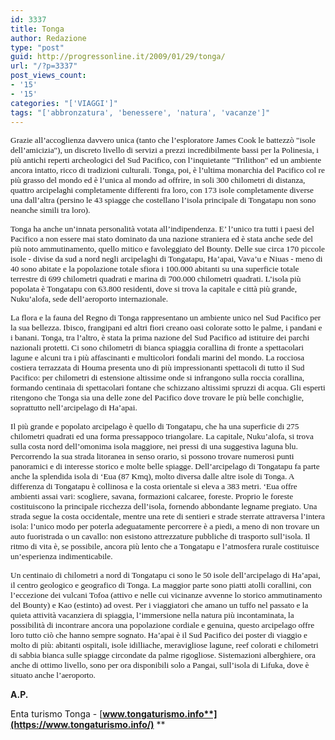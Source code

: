 ```yaml
---
id: 3337
title: Tonga
author: Redazione
type: "post"
guid: http://progressonline.it/2009/01/29/tonga/
url: "/?p=3337"
post_views_count:
- '15'
- '15'
categories: "['VIAGGI']"
tags: "['abbronzatura', 'benessere', 'natura', 'vacanze']"
---
```


<span style="font-size: 10pt; font-family: Tahoma">Grazie all’accoglienza davvero unica (tanto che l’esploratore James Cook le battezzò "isole dell’amicizia"), un discreto livello di servizi a prezzi incredibilmente bassi per la Polinesia, i più antichi reperti archeologici del Sud Pacifico, con l’inquietante "Trilithon" ed un ambiente ancora intatto, ricco di tradizioni culturali. Tonga, poi, è l’ultima monarchia del Pacifico col re più grasso del mondo ed è l’unica al mondo ad offrire, in soli 300 chilometri di distanza, quattro arcipelaghi completamente differenti fra loro, con 173 isole completamente diverse una dall’altra (persino le 43 spiagge che costellano l’isola principale di Tongatapu non sono neanche simili tra loro). </span>

<span style="font-size: 10pt; font-family: Tahoma">Tonga ha anche un’innata personalità votata all’indipendenza. E’ l’unico tra tutti i paesi del Pacifico a non essere mai stato dominato da una nazione straniera ed è stata anche sede del più noto ammutinamento, quello mitico e favoleggiato del Bounty. Delle sue circa 170 piccole isole - divise da sud a nord negli arcipelaghi di Tongatapu, Ha’apai, Vava’u e Niuas - meno di 40 sono abitate e la popolazione totale sfiora i 100.000 abitanti su una superficie totale terrestre di 699 chilometri quadrati e marina di 700.000 chilometri quadrati. L’isola più popolata è Tongatapu con 63.800 residenti, dove si trova la capitale e città più grande, Nuku’alofa, sede dell’aeroporto internazionale. </span>

<span style="font-size: 10pt; font-family: Tahoma">La flora e la fauna del Regno di Tonga rappresentano un ambiente unico nel Sud Pacifico per la sua bellezza. Ibisco, frangipani ed altri fiori creano oasi colorate sotto le palme, i pandani e i banani. Tonga, tra l’altro, è stata la prima nazione del Sud Pacifico ad istituire dei parchi nazionali protetti. Ci sono chilometri di bianca spiaggia corallina di fronte a spettacolari lagune e alcuni tra i più affascinanti e multicolori fondali marini del mondo. La rocciosa costiera terrazzata di Houma presenta uno di più impressionanti spettacoli di tutto il Sud Pacifico: per chilometri di estensione altissime onde si infrangono sulla roccia corallina, formando centinaia di spettacolari fontane che schizzano altissimi spruzzi di acqua. Gli esperti ritengono che Tonga sia una delle zone del Pacifico dove trovare le più belle conchiglie, soprattutto nell’arcipelago di Ha’apai. </span>

<span style="font-size: 10pt; font-family: Tahoma">Il più grande e popolato arcipelago è quello di Tongatapu, che ha una superficie di 275 chilometri quadrati ed una forma pressappoco triangolare. La capitale, Nuku’alofa, si trova sulla costa nord dell’omonima isola maggiore, nei pressi di una suggestiva laguna blu. Percorrendo la sua strada litoranea in senso orario, si possono trovare numerosi punti panoramici e di interesse storico e molte belle spiagge. Dell’arcipelago di Tongatapu fa parte anche la splendida isola di ‘Eua (87 Kmq), molto diversa dalle altre isole di Tonga. A differenza di Tongatapu è collinosa e la costa orientale si eleva a 383 metri. ‘Eua offre ambienti assai vari: scogliere, savana, formazioni calcaree, foreste. Proprio le foreste costituiscono la principale ricchezza dell’isola, fornendo abbondante legname pregiato. Una strada segue la costa occidentale, mentre una rete di sentieri e strade sterrate attraversa l’intera isola: l’unico modo per poterla adeguatamente percorrere è a piedi, a meno di non trovare un auto fuoristrada o un cavallo: non esistono attrezzature pubbliche di trasporto sull’isola. Il ritmo di vita è, se possibile, ancora più lento che a Tongatapu e l’atmosfera rurale costituisce un’esperienza indimenticabile. </span>

<span style="font-size: 10pt; font-family: Tahoma">Un centinaio di chilometri a nord di Tongatapu ci sono le 50 isole dell’arcipelago di Ha’apai, il centro geologico e geografico di Tonga. La maggior parte sono piatti atolli corallini, con l’eccezione dei vulcani Tofoa (attivo e nelle cui vicinanze avvenne lo storico ammutinamento del Bounty) e Kao (estinto) ad ovest. Per i viaggiatori che amano un tuffo nel passato e la quieta attività vacanziera di spiaggia, l’immersione nella natura più incontaminata, la possibilità di incontrare ancora una popolazione cordiale e genuina, questo arcipelago offre loro tutto ciò che hanno sempre sognato. Ha’apai è il Sud Pacifico dei poster di viaggio e molto di più: abitanti ospitali, isole idilliache, meravigliose lagune, reef colorati e chilometri di sabbia bianca sulle spiagge circondate da palme rigogliose. Sistemazioni alberghiere, ora anche di ottimo livello, sono per ora disponibili solo a Pangai, sull’isola di Lifuka, dove è situato anche l’aeroporto. </span>

<span>**A.P.**</span>

<span>Enta turismo Tonga - [**www.tongaturismo.info**](https://www.tongaturismo.info/)</span>**<span> </span>**